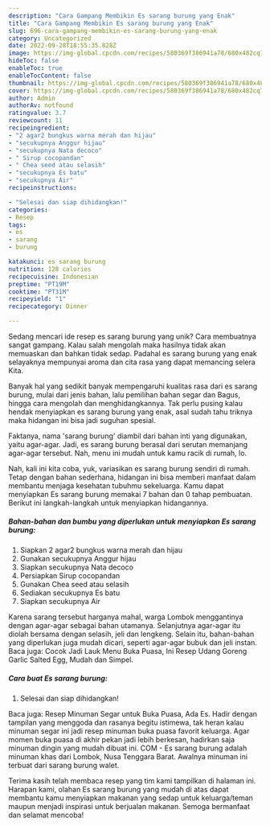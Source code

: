 ```yaml
---
description: "Cara Gampang Membikin Es sarang burung yang Enak"
title: "Cara Gampang Membikin Es sarang burung yang Enak"
slug: 696-cara-gampang-membikin-es-sarang-burung-yang-enak
category: Uncategorized
date: 2022-09-28T18:55:35.828Z
image: https://img-global.cpcdn.com/recipes/580369f386941a78/680x482cq70/es-sarang-burung-foto-resep-utama.jpg
hideToc: false
enableToc: true
enableTocContent: false
thumbnail: https://img-global.cpcdn.com/recipes/580369f386941a78/680x482cq70/es-sarang-burung-foto-resep-utama.jpg
cover: https://img-global.cpcdn.com/recipes/580369f386941a78/680x482cq70/es-sarang-burung-foto-resep-utama.jpg
author: Admin
authorAv: notfound
ratingvalue: 3.7
reviewcount: 11
recipeingredient:
- "2 agar2 bungkus warna merah dan hijau"
- "secukupnya Anggur hijau"
- "secukupnya Nata decoco"
- " Sirup cocopandan"
- " Chea seed atau selasih"
- "secukupnya Es batu"
- "secukupnya Air"
recipeinstructions:

- "Selesai dan siap dihidangkan!"
categories:
- Resep
tags:
- es
- sarang
- burung

katakunci: es sarang burung 
nutrition: 128 calories
recipecuisine: Indonesian
preptime: "PT19M"
cooktime: "PT31M"
recipeyield: "1"
recipecategory: Dinner

---
```





Sedang mencari ide resep es sarang burung yang unik? Cara membuatnya sangat gampang. Kalau salah mengolah maka hasilnya tidak akan memuaskan dan bahkan tidak sedap. Padahal es sarang burung yang enak selayaknya mempunyai aroma dan cita rasa yang dapat memancing selera Kita.





Banyak hal yang sedikit banyak mempengaruhi kualitas rasa dari es sarang burung, mulai dari jenis bahan, lalu pemilihan bahan segar dan Bagus, hingga cara mengolah dan menghidangkannya. Tak perlu pusing kalau hendak menyiapkan es sarang burung yang enak,      asal sudah tahu triknya maka hidangan ini bisa jadi suguhan spesial.














Faktanya, nama &#39;sarang burung&#39; diambil dari bahan inti yang digunakan, yaitu agar-agar. Jadi, es sarang burung berasal dari serutan memanjang agar-agar tersebut. Nah, menu ini mudah untuk kamu racik di rumah, lo.






Nah, kali ini kita coba, yuk, variasikan es sarang burung sendiri di rumah. Tetap dengan bahan sederhana, hidangan ini bisa memberi manfaat dalam membantu menjaga kesehatan tubuhmu sekeluarga. Kamu dapat menyiapkan Es sarang burung memakai 7 bahan dan 0 tahap pembuatan. Berikut ini langkah-langkah untuk menyiapkan hidangannya.

<!--inarticleads1-->

##### Bahan-bahan dan bumbu yang diperlukan untuk menyiapkan Es sarang burung:

1. Siapkan 2 agar2 bungkus warna merah dan hijau
1. Gunakan secukupnya Anggur hijau
1. Siapkan secukupnya Nata decoco
1. Persiapkan  Sirup cocopandan
1. Gunakan  Chea seed atau selasih
1. Sediakan secukupnya Es batu
1. Siapkan secukupnya Air


Karena sarang tersebut harganya mahal, warga Lombok menggantinya dengan agar-agar sebagai bahan utamanya. Selanjutnya agar-agar itu diolah bersama dengan selasih, jeli dan lengkeng. Selain itu, bahan-bahan yang diperlukan juga mudah dicari, seperti agar-agar bubuk dan jeli instan. Baca juga: Cocok Jadi Lauk Menu Buka Puasa, Ini Resep Udang Goreng Garlic Salted Egg, Mudah dan Simpel. 

<!--inarticleads2-->

##### Cara buat Es sarang burung:


1. Selesai dan siap dihidangkan!

Baca juga: Resep Minuman Segar untuk Buka Puasa, Ada Es. Hadir dengan tampilan yang menggoda dan rasanya begitu istimewa, tak heran kalau minuman segar ini jadi resep minuman buka puasa favorit keluarga. Agar momen buka puasa di akhir pekan jadi lebih berkesan, hadirkan saja minuman dingin yang mudah dibuat ini. COM - Es sarang burung adalah minuman khas dari Lombok, Nusa Tenggara Barat. Awalnya minuman ini terbuat dari sarang burung walet. 

Terima kasih telah membaca resep yang tim kami tampilkan di halaman ini. Harapan kami, olahan Es sarang burung yang mudah di atas dapat membantu kamu menyiapkan makanan yang sedap untuk keluarga/teman maupun menjadi inspirasi untuk berjualan makanan. Semoga bermanfaat dan selamat mencoba!
